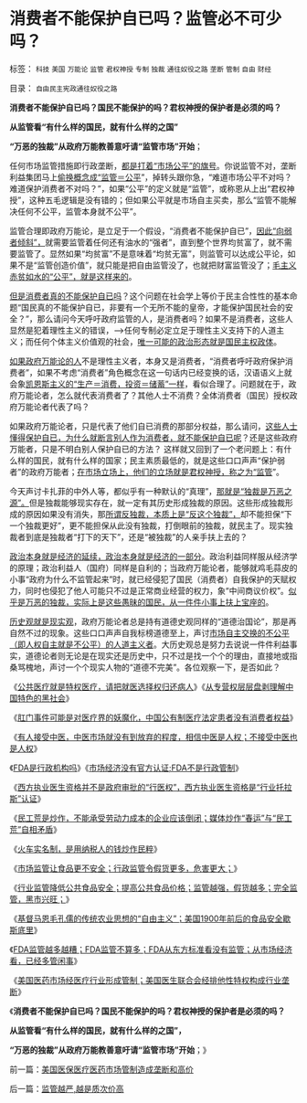 # 消费者不能保护自已吗？监管必不可少吗？

标签： `科技` `美国` `万能论` `监管` `君权神授` `专制` `独裁` `通往奴役之路` `垄断` `管制` `自由` `财经` 

目录： `自由民主宪政通往奴役之路`

**消费者不能保护自已吗？国民不能保护的吗？君权神授的保护者是必须的吗？**

**从监管看“有什么样的国民，就有什么样的之国”**

**“万恶的独裁”从政府万能教善意吁请“监管市场”开始**；

任何市场监管措施即行政垄断，[都是打着“市场公平”的旗号](../../../2009/2/7/“不患贫而患不均”是伪公平，是特权化，社会等级化.md)。你说监管不对，垄断利益集团马上[偷换概念成“监管＝公平](../../../2011/3/4/对象抽象，要素替代和偷换概念.md)”，掉转头跟你急，“难道市场公平不对吗？难道保护消费者不对吗？”，如果“公平”的定义就是“监管”，或称恩从上出“君权神授”，这种五毛逻辑是没有错的；但如果公平就是市场自主买卖，那么“监管不能解决任何不公平，监管本身就不公平”。

监管合理即政府万能论，是立足于一个假设，“消费者不能保护自已”，[因此“向弱者倾斜”，](../../../2009/7/31/弱势人群和人权弱势人群之人人平等.md)就需要监管着任何还有油水的“强者”，直到整个世界均贫富了，就不需要监管了。显然如果“均贫富”不是意味着“均贫无富”，则监管可以达成公平论，如果不是“监管创造价值”，就只能是把自由监管没了，也就把财富监管没了；[毛主义赤贫如水的“公平”，就是这样来的](../../../2009/8/26/水洗一般均贫富的天堂.md)。

[但是消费者真的不能保护自已吗](../../../2010/1/29/老子思想是极右；“信息不对称”是左帽.md)？这个问题在社会学上等价于民主合性性的基本命题“国民真的不能保护自已，非要有一个无所不能的皇帝，才能保护国民社会的安全？”，那么请问今天呼吁政府监管的人，是消费者吗？如果不是消费者，这些人显然是犯着理性主义的错误，——>任何专制必定立足于理性主义支持下的人道主义；而任何个体主义价值观的社会，[唯一可能的政治形态就是国民主权政体](../../../2011/4/2/国民主权原理就是稳定的统一.md)。

[如果政府万能论的人](../../../2009/1/7/威权万能论，肆虐中国2000年的条件反射.md)不是理性主义者，本身又是消费者，“消费者呼吁政府保护消费者”，如果不考虑“消费者”角色概念在这一句话内已经变换的话，汉语语义上就会象[凯恩斯主义的“生产＝消费，投资＝储蓄”一样](../../../2011/6/6/凯恩斯《通论》混淆了生产者和消费者角色.md)，看似合理了。问题就在于，政府万能论者，怎么就代表消费者了？其他人士不消费？全体消费者（国民）授权政府万能论者代表了吗？

如果政府万能论者，只是代表了他们自已消费的那部分权益，那么请问，[这些人士懂得保护自已，为什么就断言别人作为消费者，就不能保护自已呢](../../../2009/8/27/富人不需要保护，特权才需要保护.md)？还是这些政府万能者，只是不明白别人保护自已的方法？
这样就又回到了一个老问题上：有什么样的国民，就有什么样的国家；民主素质最低的，就是这些口口声声“保护弱者”的政府万能者；[在市场立场上，他们的立场就是君权神授，称之为“监管](../../../2011/2/1/人道主义如何构筑君权神授？.md)”。

今天声讨卡扎菲的中外人等，都似乎有一种默认的“真理”，[那就是“独裁是万恶之源”。](../../../2011/4/17/独裁腐败都不是司法罪名.md)但是独裁能够现实存在，就一定有其历史形成独裁的原因。这些形成独裁形成的原因如果没有消失，那[所谓反独裁，本质上是“反这个独裁”，](../../../2011/4/16/反对独裁者，不能取而代之.md)却不能担保“下一个独裁更好”，更不能担保从此没有独裁，打倒眼前的独裁，就民主了。现实独裁者到底是独裁者“打下的天下”，还是“被独裁”的人亲手扶上去的？

[政治本身就是经济的延续，政治本身就是经济的一部分](../../../2010/4/20/人性决定利益；利益-&gt;经济；经济-&gt;政治；政治-&gt;军事.md)。政治利益同样服从经济学的原理；政治利益人（国府）同样是自利的；当政府万能论者，能够就鸡毛蒜皮的小事“政府为什么不监管起来”时，就已经侵犯了国民（消费者）自我保护的天赋权力，同时也侵犯了他人可能只不过是正常商业经营的权力，象“中间商议价权”。[似乎是万恶的独裁，实际上是这些愚昧的国民，从一件件小事上扶上宝座的](../../../2010/12/18/有什么样的国民，就有什么样的政府.md)。

[历史观就是现实观](../../../2011/6/9/历史观就是现实的世界观.md)，政府万能论者总是持有道德史观同样的“道德治国论”，那是再自然不过的现象。这些口口声声自我标榜道德至上，声讨[市场自主交换的不公平（即人权自主就是不公平）的人道主义者](../../../2010/1/29/为什么诚信守约是普适价值观的公平标准.md)。大历史观总是努力去说说一件件利益事实，道德论者则无论是在现实还是历史中，只不过是找一个个的理由，直接地或指桑骂槐地，声讨一个个现实人物的“道德不完美”。各位观察一下，是否如此？

《[公共医疗就是特权医疗，请把就医选择权归还病人](../../../2010/7/12/公共医疗就是特权医疗，请把就医选择权归还病人.md)》《[从专营权层层盘剥理解中国特色的黑社会](../../../2010/2/28/从专营权层层盘剥理解中国特色的黑社会.md)》

《[肛门事件可能是对医疗界的妖魔化，中国公有制医疗法定患者没有消费者权益](../../../2010/8/3/肛门事件很可能是妖魔化“教学事故”.md)》

《[有人接受中医，中医市场就没有到放弃的程度，相信中医是人权；不接受中医也是人权](../../../2010/7/11/癌症未必是魔；中西医都不能“治癌”.md)》

《[FDA是行政机构吗](../../../2010/7/30/FDA是行政机构吗.md)》《[市场经济没有官方认证;FDA不是行政管制](../../../2010/7/30/市场经济没有官方认证;FDA不是行政管制.md)》

《[西方执业医生资格并不是政府审批的“行医权”，西方执业医生资格是“行业托拉斯”认证](../../../2010/7/30/西方执业资格是行业托拉斯认证，而不是行政审批.md)》

《[民工荒是炒作，不能承受劳动力成本的企业应该倒闭；媒体炒作“春运”与“民工荒”自相矛盾](../../../2011/2/22/炒作“春运”与“民工荒”自相矛盾.md)》

《[火车实名制，是用纳税人的钱炒作民粹](../../../2010/2/9/春运涨价，实名制和打黑.md)》

《[市场监管让食品更不安全；行政监管令假货更多，危害更大；](../../../2011/6/9/极度恐慌：监管让食品越来越不安全.md)》

《[行业监管降低公共食品安全；提高公共食品价格；监管越强，假货越多；完全监管，黑市兴旺；](../../../2011/6/10/极度恐慌!水，空气，可口可乐……有毒？.md)》

《[基督马恩毛孔儒的传统农业思想的“自由主义”；美国1900年前后的食品安全歇斯底里](../../../2011/6/10/汤姆叔叔竭斯底里的小屋和丛林.md)》

《[FDA监管越多越糟；FDA监管不算多；FDA从东方标准看没有监管；从市场经济看，已经多管闲事](../../../2011/6/10/FDA监管越多越没有公益.md)》

《[美国医药市场经医疗行业形成管制；美国医生联合会经排他性特权构成行业垄断](../../../2011/6/11/美国医保医疗医药市场管制造成垄断和高价.md)》

《**消费者不能保护自已吗？国民不能保护的吗？君权神授的保护者是必须的吗？**

**从监管看“有什么样的国民，就有什么样的之国”，**

**“万恶的独裁”从政府万能教善意吁请“监管市场”开始**；》

前一篇：[美国医保医疗医药市场管制造成垄断和高价](../../../2011/6/11/美国医保医疗医药市场管制造成垄断和高价.md)

后一篇：[监管越严,越是质次价高](../../../2011/6/11/监管越严,越是质次价高.md)